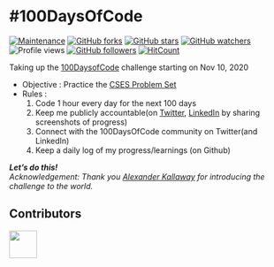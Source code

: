 # #100DaysOfCode
[![Maintenance](https://img.shields.io/badge/Maintained%3F-yes-green.svg)](https://GitHub.com/Tawishi/100DaysOfCode)
[![GitHub forks](https://img.shields.io/github/forks/Tawishi/100DaysOfCode.svg?style=social&label=Fork&maxAge=2592000)](https://GitHub.com/Tawishi/100DaysOfCode)
[![GitHub stars](https://img.shields.io/github/stars/Tawishi/100DaysOfCode.svg?style=social&label=Star&maxAge=2592000)](https://GitHub.com/Tawishi/100DaysOfCode/stargazers/)
[![GitHub watchers](https://img.shields.io/github/watchers/Tawishi/100DaysOfCode.svg?style=social&label=Watch&maxAge=2592000)](https://GitHub.com/Tawishi/100DaysOfCode/watchers/)
![Profile views](https://gpvc.arturio.dev/Tawishi)
[![GitHub followers](https://img.shields.io/github/followers/Tawishi.svg?style=social&label=Follow&maxAge=2592000)](https://GitHub.com/Tawishi?tab=followers)
[![HitCount](http://hits.dwyl.io/Tawishi/badges.svg)](http://hits.dwyl.io/Tawishi/badges)



Taking up the [100DaysofCode][1] challenge starting on Nov 10, 2020

* Objective :  Practice the [CSES Problem Set][2]
* Rules : 
  1. Code 1 hour every day for the next 100 days
  1. Keep me publicly accountable(on [Twitter][3], [LinkedIn][4] by sharing screenshots of progress)
  1. Connect with the 100DaysOfCode community on Twitter(and LinkedIn)
  1. Keep a daily log of my progress/learnings (on Github)

***Let’s do this!*** <br>
_Acknowledgement: Thank you [Alexander Kallaway][5] for introducing the challenge to the world._

[1]:https://twitter.com/_100DaysOfCode
[2]:https://cses.fi/problemset/
[3]:https://twitter.com/Tawishi1
[4]:https://www.linkedin.com/posts/tawishisharma_100daysofcode-github-learning-activity-6731959496618381312-kb-z
[5]:https://github.com/kallaway

## Contributors
<a href="../../graphs/contributors"><img src="https://avatars1.githubusercontent.com/u/55306738?s=400&u=29c61396ce04502193bb4a8153d8d13774d1582a&v=4" width="50" height="50"></a>
